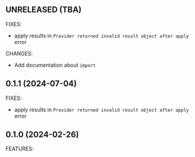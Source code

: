 ## UNRELEASED (TBA)

FIXES:
- apply results in `Provider returned invalid result object after apply` error

CHANGES:
- Add documentation about `import`

## 0.1.1 (2024-07-04)

FIXES:
- apply results in `Provider returned invalid result object after apply` error

## 0.1.0 (2024-02-26) 

FEATURES:
